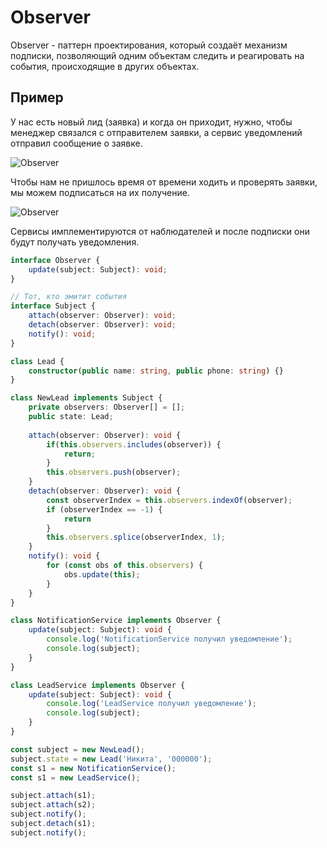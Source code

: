 # Observer

Observer - паттерн проектирования, который создаёт механизм подписки, позволяющий одним объектам следить и реагировать на события, происходящие в других объектах.

## Пример

У нас есть новый лид (заявка) и когда он приходит, нужно, чтобы менеджер связался с отправителем заявки, а сервис уведомлений отправил сообщение о заявке.

![Observer](observer1.png)

Чтобы нам не пришлось время от времени ходить и проверять заявки, мы можем подписаться на их получение.

![Observer](observer2.png)

Сервисы имплементируются от наблюдателей и после подписки они будут получать уведомления.

```ts
interface Observer {
	update(subject: Subject): void;
}

// Тот, кто эмитит события
interface Subject {
	attach(observer: Observer): void;
	detach(observer: Observer): void;
	notify(): void;
}

class Lead {
	constructor(public name: string, public phone: string) {}
}

class NewLead implements Subject {
	private observers: Observer[] = [];
	public state: Lead;
	
	attach(observer: Observer): void {
		if(this.observers.includes(observer)) {
			return;
		}
		this.observers.push(observer);
	}
	detach(observer: Observer): void {
		const observerIndex = this.observers.indexOf(observer);
		if (observerIndex == -1) {
			return
		}
		this.observers.splice(observerIndex, 1);
	}
	notify(): void {
		for (const obs of this.observers) {
			obs.update(this);
		}
	}
}

class NotificationService implements Observer {
	update(subject: Subject): void {
		console.log('NotificationService получил уведомление');
		console.log(subject);
	}
}

class LeadService implements Observer {
	update(subject: Subject): void {
		console.log('LeadService получил уведомление');
		console.log(subject);
	}
}

const subject = new NewLead();
subject.state = new Lead('Никита', '000000');
const s1 = new NotificationService();
const s1 = new LeadService();

subject.attach(s1);
subject.attach(s2);
subject.notify();
subject.detach(s1);
subject.notify();
```